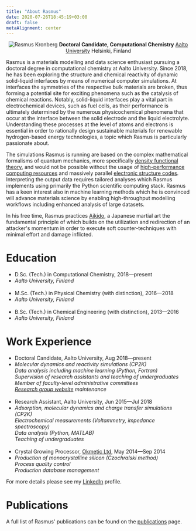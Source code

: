 ```yaml
---
title: "About Rasmus"
date: 2020-07-26T18:45:19+03:00
draft: false
metaAlignment: center
---
```


<link rel="stylesheet" href="https://ghcdn.rawgit.org/FortAwesome/Font-Awesome/5.8.1/css/all.min.css">
<center>

![Rasmus Kronberg](/rasmus_img.jpg)
**Doctoral Candidate, Computational Chemistry**
[Aalto University](https://www.aalto.fi/en/department-of-chemistry-and-materials-science/computational-chemistry)
<i class="fa fa-map-marker-alt"></i> Helsinki, Finland

</center>

Rasmus is a materials modelling and data science enthusiast pursuing a doctoral degree in computational chemistry at Aalto University. Since 2018, he has been exploring the structure and chemical reactivity of dynamic solid-liquid interfaces by means of numerical computer simulations. At interfaces the symmetries of the respective bulk materials are broken, thus forming a potential site for exciting phenomena such as the catalysis of chemical reactions. Notably, solid-liquid interfaces play a vital part in electrochemical devices, such as fuel cells, as their performance is ultimately determined by the numerous physicochemical phenomena that occur at the interface between the solid electrode and the liquid electrolyte. Understanding these processes at the level of atoms and electrons is essential in order to rationally design sustainable materials for renewable hydrogen-based energy technologies, a topic which Rasmus is particularly passionate about.

The simulations Rasmus is running are based on the complex mathematical formalisms of quantum mechanics, more specifically [density functional theory](https://en.wikipedia.org/wiki/Density_functional_theory), and would not be possible without the usage of [high-performance computing resources](https://research.csc.fi/csc-s-servers) and massively parallel [electronic structure codes](https://www.cp2k.org/). Interpreting the output data requires tailored analyses which Rasmus implements using primarily the Python scientific computing stack. Rasmus has a keen interest also in machine learning methods which he is convinced will advance materials science by enabling high-throughput modelling workflows including enhanced analysis of large datasets.

In his free time, Rasmus practices [Aikido](https://en.wikipedia.org/wiki/Aikido), a Japanese martial art the fundamental principle of which builds on the utilization and redirection of an attacker's momentum in order to execute soft counter-techniques with minimal effort and damage inflicted.

# Education

<ul class="fa-ul">
<li><i class="fa-li fa fa-graduation-cap"></i> D.Sc. (Tech.) in Computational Chemistry, 2018&mdash;present</li>
<li style="font-size:14px"><i> Aalto University, Finland</i></li>
<br>
<li><i class="fa-li fa fa-graduation-cap"></i> M.Sc. (Tech.) in Physical Chemistry (with distinction), 2016&mdash;2018</li>
<li style="font-size:14px"><i> Aalto University, Finland</i></li>
<br>
<li><i class="fa-li fa fa-graduation-cap"></i> B.Sc. (Tech.) in Chemical Engineering (with distinction), 2013&mdash;2016</li>
<li style="font-size:14px"><i> Aalto University, Finland</i></li>
</ul>

# Work Experience

<ul class="fa-ul">
<li><i class="fa-li fa fa-briefcase"></i>Doctoral Candidate, Aalto University, Aug 2018&mdash;present</li>
<li style="font-size:14px"><i>
Molecular dynamics and reactivity simulations (CP2K)<br>
Data analysis including machine learning (Python, Fortran)<br>
Supervision of research assistants and teaching of undergraduates<br>
Member of faculty-level administrative committees<br>
<a href="https://www.aalto.fi/en/department-of-chemistry-and-materials-science/computational-chemistry">Research group website</a> maintenance</i></li>
<br>

<li><i class="fa-li fa fa-briefcase"></i>Research Assistant, Aalto University, Jun 2015&mdash;Jul 2018</li>
<li style="font-size:14px"><i>
Adsorption, molecular dynamics and charge transfer simulations (CP2K)<br>
Electrochemical measurements (Voltammetry, impedance spectroscopy)<br>
Data analysis (Python, MATLAB)<br>
Teaching of undergraduates </i></li>
<br>

<li><i class="fa-li fa fa-briefcase"></i>Crystal Growing Processor, <a href="https://www.okmetic.com/">Okmetic Ltd</a>, May 2014&mdash;Sep 2014</li>
<li style="font-size:14px"><i> 
Production of monocrystalline silicon (Czochralski method)<br>
Process quality control<br>
Production database management</i></li>
</ul>

For more details please see my [LinkedIn](https://www.linkedin.com/in/rkronberg/) profile.


# Publications

A full list of Rasmus' publications can be found on the [publications](/publications) page.
